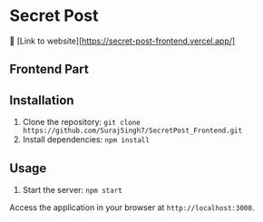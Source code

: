 
# Secret Post 
:rocket: [Link to website][https://secret-post-frontend.vercel.app/]

## Frontend Part

## Installation

1. Clone the repository: `git clone https://github.com/SurajSingh7/SecretPost_Frontend.git`
3. Install dependencies: `npm install`

## Usage

1. Start the server: `npm start`

Access the application in your browser at `http://localhost:3000`.